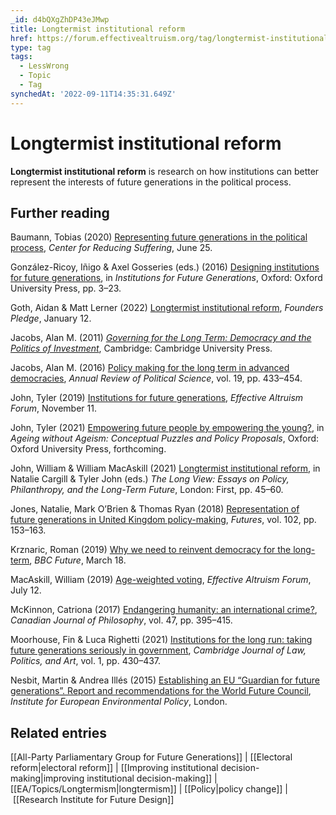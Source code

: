 ```yaml
---
_id: d4bQXgZhDP43eJMwp
title: Longtermist institutional reform
href: https://forum.effectivealtruism.org/tag/longtermist-institutional-reform
type: tag
tags:
  - LessWrong
  - Topic
  - Tag
synchedAt: '2022-09-11T14:35:31.649Z'
---
```

# Longtermist institutional reform

**Longtermist institutional reform** is research on how institutions can better represent the interests of future generations in the political process.

Further reading
---------------

Baumann, Tobias (2020) [Representing future generations in the political process](https://centerforreducingsuffering.org/representing-future-generations-in-the-political-process/?utm_source=rss&utm_medium=rss&utm_campaign=representing-future-generations-in-the-political-process), *Center for Reducing Suffering*, June 25.

González-Ricoy, Iñigo & Axel Gosseries (eds.) (2016) [Designing institutions for future generations](http://doi.org/10.1093/acprof:oso/9780198746959.003.0001), in *Institutions for Future Generations*, Oxford: Oxford University Press, pp. 3–23.

Goth, Aidan & Matt Lerner (2022) [Longtermist institutional reform](https://www.founderspledge.com/stories/longtermist-institutional-reform), *Founders Pledge*, January 12.

Jacobs, Alan M. (2011) [*Governing for the Long Term: Democracy and the Politics of Investment*](https://en.wikipedia.org/wiki/Special:BookSources/9780521171779), Cambridge: Cambridge University Press.

Jacobs, Alan M. (2016) [Policy making for the long term in advanced democracies](http://doi.org/10.1146/annurev-polisci-110813-034103), *Annual Review of Political Science*, vol. 19, pp. 433–454.

John, Tyler (2019) [Institutions for future generations](https://forum.effectivealtruism.org/posts/op93xvHkJ5KvCrKaj/institutions-for-future-generations), *Effective Altruism Forum*, November 11.

John, Tyler (2021) [Empowering future people by empowering the young?](https://philpapers.org/rec/JOHEFP), in *Ageing without Ageism: Conceptual Puzzles and Policy Proposals*, Oxford: Oxford University Press, forthcoming.

John, William & William MacAskill (2021) [Longtermist institutional reform](https://en.wikipedia.org/wiki/Special:BookSources/978-0-9957281-8-9), in Natalie Cargill & Tyler John (eds.) *The Long View: Essays on Policy, Philanthropy, and the Long-Term Future*, London: First, pp. 45–60.

Jones, Natalie, Mark O’Brien & Thomas Ryan (2018) [Representation of future generations in United Kingdom policy-making](http://doi.org/10.1016/j.futures.2018.01.007), *Futures*, vol. 102, pp. 153–163.

Krznaric, Roman (2019) [Why we need to reinvent democracy for the long-term](https://www.bbc.com/future/article/20190318-can-we-reinvent-democracy-for-the-long-term), *BBC Future*, March 18.

MacAskill, William (2019) [Age-weighted voting](https://forum.effectivealtruism.org/posts/b7BrGrswgANP3eRzd/age-weighted-voting), *Effective Altruism Forum*, July 12.

McKinnon, Catriona (2017) [Endangering humanity: an international crime?](http://doi.org/10.1080/00455091.2017.1280381), *Canadian Journal of Philosophy*, vol. 47, pp. 395–415.

Moorhouse, Fin & Luca Righetti (2021) [Institutions for the long run: taking future generations seriously in government](https://a764aa28-8f1b-4abd-ad69-eed71af9e23a.filesusr.com/ugd/b589e0_6cc51397ac4b4d78b2f68d8f489b0847.pdf), *Cambridge Journal of Law, Politics, and Art*, vol. 1, pp. 430–437.

Nesbit, Martin & Andrea Illés (2015) [Establishing an EU “Guardian for future generations”. Report and recommendations for the World Future Council](http://www.worldfuturecouncil.org/wp-content/uploads/2016/02/IEEP_WFC_2016_Establishing_an_EU_Guardian_for_Future_Generations.pdf), *Institute for European Environmental Policy*, London.

Related entries
---------------

[[All-Party Parliamentary Group for Future Generations]] | [[Electoral reform|electoral reform]] | [[Improving institutional decision-making|improving institutional decision-making]] | [[EA/Topics/Longtermism|longtermism]] | [[Policy|policy change]] | [[Research Institute for Future Design]]